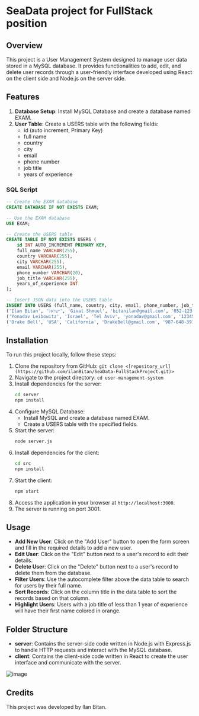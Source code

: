 # SeaData project for FullStack position

## Overview

This project is a User Management System designed to manage user data stored in a MySQL database. It provides functionalities to add, edit, and delete user records through a user-friendly interface developed using React on the client side and Node.js on the server side.

## Features

1. **Database Setup**: Install MySQL Database and create a database named EXAM.
2. **User Table**: Create a USERS table with the following fields: 
   - id (auto increment, Primary Key)
   - full name
   - country
   - city
   - email
   - phone number
   - job title
   - years of experience

### SQL Script

```sql
-- Create the EXAM database
CREATE DATABASE IF NOT EXISTS EXAM;

-- Use the EXAM database
USE EXAM;

-- Create the USERS table
CREATE TABLE IF NOT EXISTS USERS (
    id INT AUTO_INCREMENT PRIMARY KEY,
    full_name VARCHAR(255),
    country VARCHAR(255),
    city VARCHAR(255),
    email VARCHAR(255),
    phone_number VARCHAR(20),
    job_title VARCHAR(255),
    years_of_experience INT
);

-- Insert JSON data into the USERS table
INSERT INTO USERS (full_name, country, city, email, phone_number, job_title, years_of_experience) VALUES
('Ilan Bitan', 'ישראל', 'Givat Shmuel', 'bitanilan@gmail.com', '052-123-3222', 'Full Stack Engineer', 0),
('Yonadav Leibowitz', 'Israel', 'Tel Aviv', 'yonadav@gmail.com', '123456789012', 'Full Stack Engineer', 12),
('Drake Bell', 'USA', 'California', 'DrakeBell@gmail.com', '987-648-3915413', 'Singer', 0);
```

## Installation

To run this project locally, follow these steps:

1. Clone the repository from GitHub: `git clone <[repository_url](https://github.com/ilanBitan/SeaData-FullStackProject.git)>`
2. Navigate to the project directory: `cd user-management-system`
3. Install dependencies for the server:
   ```bash
   cd server
   npm install
   ```
4. Configure MySQL Database:
   - Install MySQL and create a database named EXAM.
   - Create a USERS table with the specified fields.
5. Start the server:
   ```bash
   node server.js
   ```
6. Install dependencies for the client:
   ```bash
   cd src
   npm install
   ```
7. Start the client:
   ```bash
   npm start
   ```
8. Access the application in your browser at `http://localhost:3000`.
9. The server is running on port 3001.

## Usage

- **Add New User**: Click on the "Add User" button to open the form screen and fill in the required details to add a new user.
- **Edit User**: Click on the "Edit" button next to a user's record to edit their details.
- **Delete User**: Click on the "Delete" button next to a user's record to delete them from the database.
- **Filter Users**: Use the autocomplete filter above the data table to search for users by their full name.
- **Sort Records**: Click on the column title in the data table to sort the records based on that column.
- **Highlight Users**: Users with a job title of less than 1 year of experience will have their first name colored in orange.

## Folder Structure

- **server**: Contains the server-side code written in Node.js with Express.js to handle HTTP requests and interact with the MySQL database.
- **client**: Contains the client-side code written in React to create the user interface and communicate with the server.

![image](https://github.com/ilanBitan/SeaData-FullStackProject/assets/62257681/3609d330-eae9-4cc8-89e4-5d38965010b1)

## Credits

This project was developed by Ilan Bitan.

